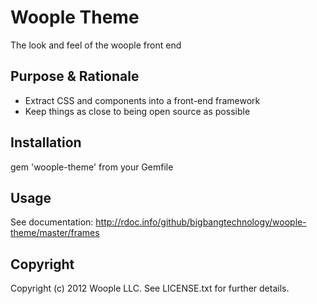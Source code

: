 # Woople Theme

The look and feel of the woople front end

## Purpose & Rationale

* Extract CSS and components into a front-end framework
* Keep things as close to being open source as possible

## Installation

gem 'woople-theme' from your Gemfile

## Usage

See documentation:
http://rdoc.info/github/bigbangtechnology/woople-theme/master/frames

## Copyright

Copyright (c) 2012 Woople LLC. See LICENSE.txt for further details.
